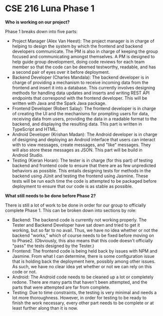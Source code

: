 # CSE 216 Luna Phase 1

**Who is working on our project?**

Phase 1 breaks down into five parts:

* Project Manager (Alex Van Heest): The project manager is in charge of helping to design the system by which the frontend and backend developers communicate. The PM is also in charge of keeping the group focused and communicating amongst themselves. A PM is designed to help guide group development, doing code reviews for each team member so that the code can be deemed testworthy, readable, and has a second pair of eyes over it before deployment.
* Backend Developer (Charles Mandala): The backend developer is in charge of providing a mechanism to receive incoming data from the frontend and insert it into a database. This currently involves designing methods for handling data updates and inserts and writing REST API endpoints that correspond with the frontend developer. This will be written with Java and the Spark Java package.
* Frontend Developer (Robert Salay): The frontend developer is in charge of creating the UI and the mechanisms for prompting users for data, receiving data from users, providing the data in a readable format to the backend, and displaying the resulting data. This part is written in TypeScript and HTML.
* Android Developer (Krishan Madan): The Android developer is in charge of designing and deploying an Android interface that users can interact with to view messages, create messages, and "like" messages. They will also store these messages as JSON. This part will be build in Android Studio.
* Testing (Kieran Horan): The tester is in charge (for this part) of testing backend and frontend code to ensure that there are as few unpredicted behaviors as possible. This entails designing tests for methods in the backend using JUnit and testing the frontend using Jasmine. These tests will be run each time the code is attempted to be packaged before deployment to ensure that our code is as stable as possible.

**What still needs to be done before Phase 2?**

There is still a lot of work to be done in order for our group to officially complete Phase 1. This can be broken down into sections by role:

* Backend: The backend code is currently not working properly. The Tester and Backend Developer have sat down and tried to get it working, but so far to no avail. Thus, we have no idea whether or not the backend "works," which of course needs to be fixed before moving on to Phase2. (Obviously, this also means that this code doesn't officially "pass" the tests designed by the Tester.)
* Frontend: The frontend code is being held back by issues with NPM and Jasmine. From what I can determine, there is some configuration issue that is holding back the deployment here, possibly among other issues. As such, we have no clear idea yet whether or not we can rely on this code or not.
* Android: The Android code needs to be cleaned up a lot or completely redone. There are many parts that haven't been attempted, and the parts that were attempted are far from complete.
* Testing: Due to time constraints, the testing is very minimal and needs a lot more thoroughness. However, in order for testing to be ready to finish the work necessary, every other part needs to be complete or at least further along than it is now.